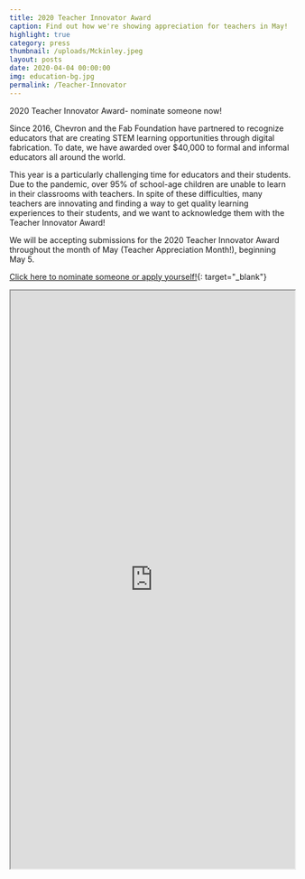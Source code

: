 ```yaml
---
title: 2020 Teacher Innovator Award
caption: Find out how we're showing appreciation for teachers in May!
highlight: true
category: press
thumbnail: /uploads/Mckinley.jpeg
layout: posts
date: 2020-04-04 00:00:00
img: education-bg.jpg
permalink: /Teacher-Innovator
---
```


2020 Teacher Innovator Award- nominate someone now\!

Since 2016, Chevron and the Fab Foundation have partnered to recognize educators that are creating STEM learning opportunities through digital fabrication. To date, we have awarded over $40,000 to formal and informal educators all around the world. 

This year is a particularly challenging time for educators and their students. Due to the pandemic, over 95% of school-age children are unable to learn in their classrooms with teachers. In spite of these difficulties, many teachers are innovating and finding a way to get quality learning experiences to their students, and we want to acknowledge them with the Teacher Innovator Award! 

We will be accepting submissions for the 2020 Teacher Innovator Award throughout the month of May (Teacher Appreciation Month!), beginning May 5. 

[Click here to nominate someone or apply yourself!](https://docs.google.com/forms/d/e/1FAIpQLSfFuLW5KfWtwDXqxoAS8303_Xema15vkNDV-DMU0VElJT9AKA/viewform?usp=sf_link){: target="_blank"}

<iframe src="http://www.prnewswire.com/news-releases/the-fab-foundation-celebrates-teachers-during-covid-19-with-the-teacher-innovator-award---sponsored-by-chevron-301054698.html?tc=eml_cleartime" style="max-width: 1024px; width: 100%; margin: 0 auto; height: 1024px"></iframe>
